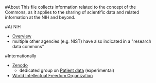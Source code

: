 #About
This file collects information related to the concept of the Commons, as it applies to the sharing of scientific data and related information at the NIH and beyond.

#At NIH
* [Overview](http://bd2k.nih.gov/commons.html)
* multiple other agencies (e.g. NIST) have also indicated in a "research data commons" 

#Internationally
* [Zenodo](https://zenodo.org/)
    * dedicated group on [Patient data](https://zenodo.org/collection/user-patient-data) (experimental)
* [World Intellectual Freedom Organization](https://d.wifo.org/t/shuttleworth-fellowship-application-open-draft/13)
